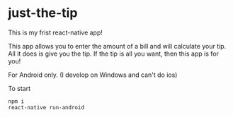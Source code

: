 # just-the-tip

This is my frist react-native app!

This app allows you to enter the amount of a bill and will calculate your tip. All it does is give you the tip. If the tip is all you want, then this app is for you!

For Android only. (I develop on Windows and can't do ios) 



To start
```
npm i 
react-native run-android
```
